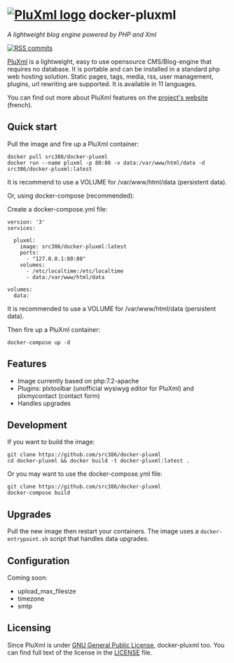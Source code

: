 # [![PluXml logo][pluxml-logo]](http://www.pluxml.org/) docker-pluxml

*A lightweight blog engine powered by PHP and Xml*

[![RSS commits][rss-commits]](https://github.com/src386/docker-pluxml/commits/master.atom)

[pluxml-logo]: https://raw.githubusercontent.com/src386/docker-pluxml/master/lib/images/pluxml-logo-small.png
[rss-commits]: https://img.shields.io/badge/RSS-commits-orange.svg

[PluXml][pluxml] is a lightweight, easy to use opensource CMS/Blog-engine that requires no database. It is portable and can be installed in a standard php web hosting solution. Static pages, tags, media, rss, user management, plugins, url rewriting are supported. It is available in 11 languages.

You can find out more about PluXml features on the [project's website][pluxml] (french).

[pluxml]: http://www.pluxml.org/

## Quick start

Pull the image and fire up a PluXml container:

    docker pull src386/docker-pluxml
    docker run --name pluxml -p 80:80 -v data:/var/www/html/data -d src386/docker-pluxml:latest

It is recommend to use a VOLUME for /var/www/html/data (persistent data).

Or, using docker-compose (recommended):

Create a docker-compose.yml file:

    version: '3'
    services:

      pluxml:
        image: src386/docker-pluxml:latest
        ports:
          - "127.0.0.1:80:80"
        volumes:
          - /etc/localtime:/etc/localtime
          - data:/var/www/html/data

    volumes:
      data:

It is recommended to use a VOLUME for /var/www/html/data (persistent data).

Then fire up a PluXml container:

    docker-compose up -d

Features
--------

- Image currently based on php:7.2-apache
- Plugins: plxtoolbar (unofficial wysiwyg editor for PluXml) and plxmycontact (contact form)
- Handles upgrades 

Development
-----------

If you want to build the image:

    git clone https://github.com/src386/docker-pluxml
    cd docker-pluxml && docker build -t docker-pluxml:latest .

Or you may want to use the docker-compose.yml file:

    git clone https://github.com/src386/docker-pluxml
    docker-compose build

Upgrades
--------

Pull the new image then restart your containers.
The image uses a `docker-entrypoint.sh` script that handles data upgrades.

Configuration
-------------

Coming soon:

- upload_max_filesize
- timezone
- smtp

## Licensing

Since PluXml is under [GNU General Public License][gnugpl], docker-pluxml too.
You can find full text of the license in the [LICENSE][license] file.

[gnugpl]: http://www.gnu.org/licenses/gpl.html
[license]: https://github.com/src386/docker-pluxml/blob/master/LICENSE
